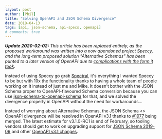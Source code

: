 ```yaml
---
layout: post
author: [Phil]
title: "Solving OpenAPI and JSON Schema Divergence"
date: 2018-04-13
tags: [api, json-schema, api-specs, openapi]
# comments: true
---
```


_**Update 2020-02-02:** This article has been replaced entirely, as the proposed workaround was written into a now abandoned project Speccy, and the long-term proposed solution "Alternative Schemas" has been punted to a later version of OpenAPI due to [complications with the form it took](https://github.com/OAI/OpenAPI-Specification/issues/1943)._

Instead of using Speccy go grab [Spectral](https://stoplight.io/spectral/), it's everything I wanted Speccy to be but with 10x the functionality thanks to having a whole team of people working on it instead of just me and Mike. It doesn't bother with the JSON Schema proper to OpenAPI-flavoured Schema conversion because you can use [json-schema-to-openapi-schema](https://github.com/openapi-contrib/json-schema-to-openapi-schema) for that, and we solved the divergence properly in OpenAPI without the need for workarounds...

Instead of worrying about Alternative Schemas, the JSON Schema <> OpenAPI divergence will be resolved in OpenAPI v3.1 thanks to [#1977](https://github.com/OAI/OpenAPI-Specification/pull/1977) being merged. The latest estimate for v3.1.0-RC1 is end of February, so tooling vendors should get to work on upgrading support for [JSON Schema 2019-09](https://json-schema.org/specification.html) and other [OpenAPI v3.1 changes](https://github.com/OAI/OpenAPI-Specification/blob/v3.1.0-dev/versions/3.1.0.md).
